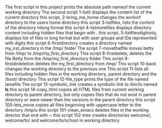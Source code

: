 The first script in this project prints the absolute path nameof the current working directory
The second script 1-listit displays the content list of the current directory
this script, 2-bring_me_home changes the workinf directory to the users home directory
this script 3-listfiles, lists the content of the directory inlong format
this script 4-listmorefiles displays directory content including hidden files that begin with .
this script, 5-listfilesdigitonly, displays list of files in long format but with user groups and IDa represented with digits
this script 6-firstdirectory creates a directory named my_irst_directory in the /tmp/ folder
The script 7-movethatfile moves betty from /tmp/ to /tmp/my_first_directory
This script 8-firstdelete, deletes the file Betty from the /tmp/my_first_directory folder
This script 9-firstdirdeletion deletes the my_first_directory from /tmp/
This script 10-back changes the working directory to the previous one
This script 11-lists all files including hidden files in the working directory, parent directory and the /boot/ directory
This script 12-file_type prints the type of the file named iamafile
The script 13-symbolic_link creates a symbolic link to /bin/ls named __ls__
this script 14-copy_html copies all HTML files from current working directory to parent directory, but only copies files that do not exist in parent directory or were newer than the versions in the parent directory
this script 100-lets_move copies all files beginning with uppercase letter to the directory /tmp/u
this script 101-clean_emacs deletes files in the working director that end with ~
this script 102-tree creates directories welcome/, welcome/to/ and welcome/to/school in working directory
